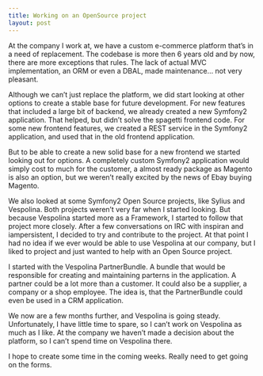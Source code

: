 ```yaml
---
title: Working on an OpenSource project
layout: post
---
```

At the company I work at, we have a custom e-commerce
platform that’s in a need of replacement. The codebase is more then 6 years
old and by now, there are more exceptions that rules. The lack of actual MVC
implementation, an ORM or even a DBAL, made maintenance… not very pleasant.

Although we can’t just replace the platform, we did start looking at other
options to create a stable base for future development. For new features that
included a large bit of backend, we already created a new Symfony2 application.
That helped, but didn’t solve the spagetti frontend code. For some new frontend
features, we created a REST service in the Symfony2 application, and used
that in the old frontend application.

But to be able to create a new solid base for a new frontend we started looking
out for options. A completely custom Symfony2 application would simply cost to
much for the customer, a almost ready package as Magento is also an option, but
we weren’t really excited by the news of Ebay buying Magento.

We also looked at some Symfony2 Open Source projects, like Sylius and Vespolina.
Both projects weren’t very far when I started looking. But because Vespolina
started more as a Framework, I started to follow that project more closely.
After a few conversations on IRC with inspiran and iampersistent, I decided
to try and contribute to the project. At that point I had no idea if we ever
would be able to use Vespolina at our company, but I liked to project and just
wanted to help with an Open Source project.

I started with the Vespolina PartnerBundle. A bundle that would be responsible for creating and maintaining parterns in the application. A partner could be a lot more than a customer. It could also be a supplier, a company or a shop employee. The idea is, that the PartnerBundle could even be used in a CRM application.

We now are a few months further, and Vespolina is going steady. Unfortunately, I have little time to spare, so I can’t work on Vespolina as much as I like. At the company we haven’t made a decision about the platform, so I can’t spend time on Vespolina there.

I hope to create some time in the coming weeks. Really need to get going on the forms.